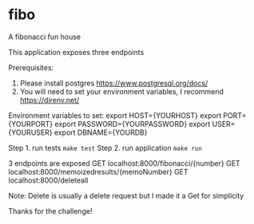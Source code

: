 # fibo
A fibonacci fun house

This application exposes three endpoints

Prerequisites: 
1. Please install postgres https://www.postgresql.org/docs/
2. You will need to set your environment variables, I recommend https://direnv.net/

Environment variables to set:
    export HOST={YOURHOST}
    export PORT={YOURPORT}
    export PASSWORD={YOURPASSWORD}
    export USER={YOURUSER}
    export DBNAME={YOURDB}

Step 1. run tests `make test`
Step 2. run application `make run`

3 endpoints are exposed
GET localhost:8000/fibonacci/{number}
GET localhost:8000/memoizedresults/{memoNumber}
GET localhost:8000/deleteall

Note: Delete is usually a delete request but I made it a Get for simplicity

Thanks for the challenge!
